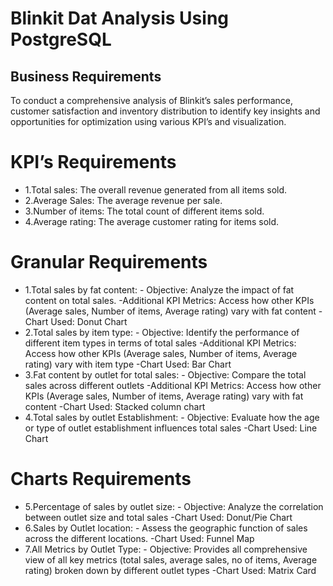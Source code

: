 # Blinkit Dat Analysis Using PostgreSQL

## Business Requirements

To conduct a comprehensive analysis of Blinkit’s sales performance, customer satisfaction and inventory distribution to identify key insights and opportunities for optimization using various KPI’s and visualization.

# KPI’s Requirements
* 1.Total sales: The overall revenue generated from all items sold.
* 2.Average Sales: The average revenue per sale.
* 3.Number of items: The total count of different items sold.
* 4.Average rating: The average customer rating for items sold.

# Granular Requirements
* 1.Total sales by fat content:
       - Objective: Analyze the impact of fat content on total sales.
       -Additional KPI Metrics: Access how other KPIs (Average sales, Number of items, Average rating) vary with fat content
       -Chart Used: Donut Chart
* 2.Total sales by item type: 
         - Objective: Identify the performance of different item types in terms of total sales
         -Additional KPI Metrics: Access how other KPIs (Average sales, Number of items, Average rating) vary with item type
           -Chart Used: Bar Chart
* 3.Fat content by outlet for total sales: 
          - Objective: Compare the total sales across different outlets
         -Additional KPI Metrics: Access how other KPIs (Average sales, Number of items, Average rating) vary with fat content
          -Chart Used: Stacked column chart
* 4.Total sales by outlet Establishment: 
         - Objective: Evaluate how the age or type of outlet establishment influences total sales
          -Chart Used: Line Chart

# Charts Requirements
* 5.Percentage of sales by outlet size:
              - Objective: Analyze the correlation between outlet size and total sales
               -Chart Used: Donut/Pie Chart
* 6.Sales by Outlet location: 
             - Assess the geographic function of sales across the different locations.
              -Chart Used: Funnel Map
* 7.All Metrics by Outlet Type:
             - Objective: Provides all comprehensive view of all key metrics (total sales, average sales, no of items, Average rating) broken down by different outlet types
             -Chart Used: Matrix Card

